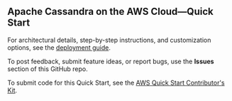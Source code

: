 ## Apache Cassandra on the AWS Cloud—Quick Start

For architectural details, step-by-step instructions, and customization options, see the [deployment guide](https://aws-quickstart.github.io/quickstart-datastax-oss/).

To post feedback, submit feature ideas, or report bugs, use the **Issues** section of this GitHub repo. 

To submit code for this Quick Start, see the [AWS Quick Start Contributor's Kit](https://aws-quickstart.github.io/).
